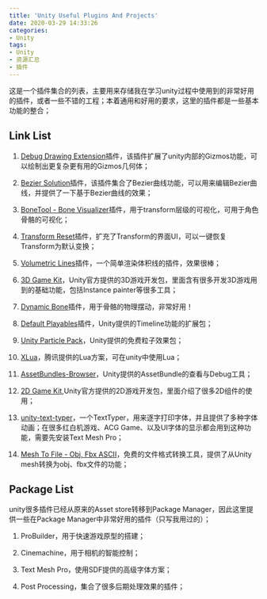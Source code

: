 ```yaml
---
title: 'Unity Useful Plugins And Projects'
date: 2020-03-29 14:33:26
categories:
- Unity
tags: 
- Unity
- 资源汇总
- 插件
---
```


这是一个插件集合的列表，主要用来存储我在学习unity过程中使用到的非常好用的插件，或者一些不错的工程；本着通用和好用的要求，这里的插件都是一些基本功能的整合；
<!--more-->

## Link List

1. [Debug Drawing Extension](https://assetstore.unity.com/packages/tools/debug-drawing-extension-11396)插件，该插件扩展了unity内部的Gizmos功能，可以绘制出更复杂更有用的Gizmos几何体；

2. [Bezier Solution](https://assetstore.unity.com/packages/tools/level-design/bezier-solution-113074)插件，该插件集合了Bezier曲线功能，可以用来编辑Bezier曲线，并提供了一下基于Bezier曲线的效果；

3. [BoneTool - Bone Visualizer](https://assetstore.unity.com/packages/tools/utilities/bonetool-bone-visualizer-99464)插件，用于transform层级的可视化，可用于角色骨骼的可视化；

4. [Transform Reset](https://assetstore.unity.com/packages/tools/utilities/transform-reset-31313)插件，扩充了Transform的界面UI，可以一键恢复Transform为默认变换；

5. [Volumetric Lines](https://assetstore.unity.com/packages/tools/particles-effects/volumetric-lines-29160)插件，一个简单渲染体积线的插件，效果很棒；

6. [3D Game Kit](https://assetstore.unity.com/packages/templates/tutorials/3d-game-kit-115747)，Unity官方提供的3D游戏开发包，里面含有很多开发3D游戏用到的基础功能，包括Instance painter等很多工具；

7. [Dynamic Bone](https://assetstore.unity.com/packages/tools/animation/dynamic-bone-16743)插件，用于骨骼的物理摆动，非常好用！

8. [Default Playables](https://assetstore.unity.com/packages/essentials/default-playables-95266)插件，Unity提供的Timeline功能的扩展包；

9. [Unity Particle Pack](https://assetstore.unity.com/packages/essentials/tutorial-projects/unity-particle-pack-127325)，Unity提供的免费粒子效果包；

10. [XLua](https://github.com/Tencent/xLua)，腾讯提供的Lua方案，可在unity中使用Lua；

11. [AssetBundles-Browser](https://github.com/Unity-Technologies/AssetBundles-Browser)，Unity提供的AssetBundle的查看与Debug工具；

12. [2D Game Kit](https://assetstore.unity.com/packages/essentials/tutorial-projects/2d-game-kit-107098),Unity官方提供的2D游戏开发包，里面介绍了很多2D组件的使用；

13. [unity-text-typer](https://github.com/redbluegames/unity-text-typer)，一个TextTyper，用来逐字打印字体，并且提供了多种字体动画；在很多红白机游戏、ACG Game、以及UI字体的显示都会用到这种功能，需要先安装Text Mesh Pro；

14. [Mesh To File - Obj, Fbx ASCII](https://assetstore.unity.com/packages/tools/utilities/mesh-to-file-obj-fbx-ascii-135071)，免费的文件格式转换工具，提供了从Unity mesh转换为obj、fbx文件的功能；

## Package List

unity很多插件已经从原来的Asset store转移到Package Manager，因此这里提供一些在Package Manager中非常好用的插件（只写我用过的）；

1. ProBuilder，用于快速游戏原型的搭建；

2. Cinemachine，用于相机的智能控制；

3. Text Mesh Pro，使用SDF提供的高级字体方案；

4. Post Processing，集合了很多后期处理效果的插件；
